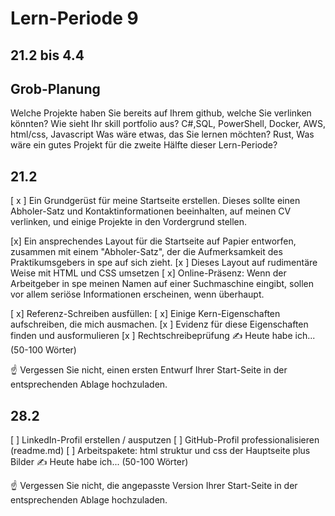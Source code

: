 # Lern-Periode 9
## 21.2 bis 4.4

## Grob-Planung
Welche Projekte haben Sie bereits auf Ihrem github, welche Sie verlinken könnten?
Wie sieht Ihr skill portfolio aus? 
C#,SQL, PowerShell, Docker, AWS, html/css, Javascript
Was wäre etwas, das Sie lernen möchten? 
Rust,
Was wäre ein gutes Projekt für die zweite Hälfte dieser Lern-Periode?

## 21.2
[ x ] Ein Grundgerüst für meine Startseite erstellen. Dieses sollte einen Abholer-Satz und Kontaktinformationen beeinhalten, auf meinen CV verlinken, und einige Projekte in den Vordergrund stellen.

[x] Ein ansprechendes Layout für die Startseite auf Papier entworfen, zusammen mit einem "Abholer-Satz", der die Aufmerksamkeit des Praktikumsgebers in spe auf sich zieht.
[x ] Dieses Layout auf rudimentäre Weise mit HTML und CSS umsetzen
[ x] Online-Präsenz: Wenn der Arbeitgeber in spe meinen Namen auf einer Suchmaschine eingibt, sollen vor allem seriöse Informationen erscheinen, wenn überhaupt.

[ x] Referenz-Schreiben ausfüllen:
[ x] Einige Kern-Eigenschaften aufschreiben, die mich ausmachen.
[x ] Evidenz für diese Eigenschaften finden und ausformulieren
[x ] Rechtschreibeprüfung
✍️ Heute habe ich... (50-100 Wörter)

☝️ Vergessen Sie nicht, einen ersten Entwurf Ihrer Start-Seite in der entsprechenden Ablage hochzuladen.

##  28.2
[ ] LinkedIn-Profil erstellen / ausputzen
[ ] GitHub-Profil professionalisieren (readme.md)
[ ] Arbeitspakete: html struktur und css der Hauptseite plus Bilder
✍️ Heute habe ich... (50-100 Wörter)

☝️ Vergessen Sie nicht, die angepasste Version Ihrer Start-Seite in der entsprechenden Ablage hochzuladen.
